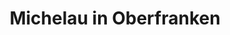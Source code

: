 ---
title: Michelau in Oberfranken
url: /michelau-in-oberfranken/
latitude: 50.171
longitude: 11.119
---